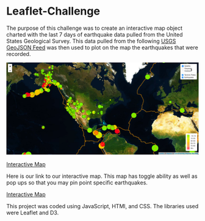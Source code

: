 # Leaflet-Challenge

The purpose of this challenge was to create an interactive map object charted with the last 7 days of earthquake data pulled from the United States Geological Survey. This data pulled from the following <a href="http://earthquake.usgs.gov/earthquakes/feed/v1.0/geojson.php" target="_top">USGS GeoJSON Feed</a> was then used to plot on the map the earthquakes that were recorded.

<img src="/Images/Map.png" alt="Example of Project" title="Example of Finished Output">



<a href="./StarterCode/index.html">Interactive Map</a>

Here is our link to our interactive map. This map has toggle ability as well as pop ups so that you may pin point specific earthquakes.

<a href="https://nikdav3126.github.io/Leaflet-Challenge/">Interactive Map</a>

This project was coded using JavaScript, HTMl, and CSS. The libraries used were Leaflet and D3. 

